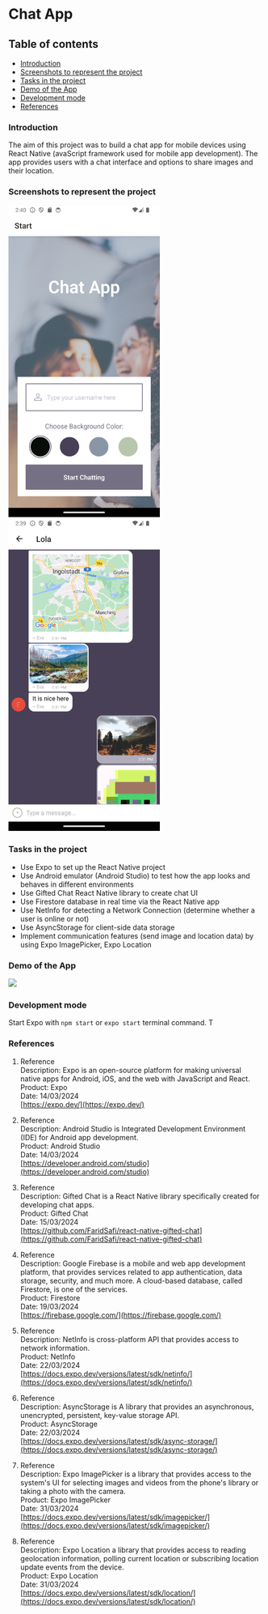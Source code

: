 # Chat App

## Table of contents

- [Introduction](#introduction)
- [Screenshots to represent the project](#screenshots-to-represent-the-project)
- [Tasks in the project](#tasks-in-the-project)
- [Demo of the App](#demo-of-the-app)
- [Development mode](#development-mode)
- [References](#references)

### Introduction

The aim of this project was to build a chat app for mobile devices using React Native (avaScript framework used for mobile app development). The app provides users with a chat interface and options to share images and their
location.

### Screenshots to represent the project

<img src="https://github.com/SeresBeata/achievement-6/blob/master/img/Screenshot_1711975215.png?raw=true" width="300" />
<img src="https://github.com/SeresBeata/achievement-6/blob/master/img/Screenshot_1711975194.png?raw=true" width="300" />

### Tasks in the project

- Use Expo to set up the React Native project
- Use Android emulator (Android Studio) to test how the app looks and behaves in different environments
- Use Gifted Chat React Native library to create chat UI
- Use Firestore database in real time via the React Native app
- Use NetInfo for detecting a Network Connection (determine whether a user is online or not)
- Use AsyncStorage for client-side data storage
- Implement communication features (send image and location data) by using Expo ImagePicker, Expo Location

### Demo of the App

<img src="https://github.com/SeresBeata/achievement-6/blob/master/img/chatapp.gif?raw=true" width="300" />

### Development mode

Start Expo with `npm start` or `expo start` terminal command. T

### References

1.  Reference  
    Description: Expo is an open-source platform for making universal native apps for Android, iOS, and the web with JavaScript and React.  
    Product: Expo  
    Date: 14/03/2024  
    [https://expo.dev/](https://expo.dev/)

2.  Reference  
    Description: Android Studio is Integrated Development Environment (IDE) for Android app development.  
    Product: Android Studio  
    Date: 14/03/2024  
    [https://developer.android.com/studio](https://developer.android.com/studio)

3.  Reference  
    Description: Gifted Chat is a React Native library specifically created for developing chat apps.  
    Product: Gifted Chat  
    Date: 15/03/2024  
    [https://github.com/FaridSafi/react-native-gifted-chat](https://github.com/FaridSafi/react-native-gifted-chat)

4.  Reference  
    Description: Google Firebase is a mobile and web app development platform, that provides services related to app authentication, data storage, security, and much more. A cloud-based database, called Firestore, is one of the services.  
    Product: Firestore  
    Date: 19/03/2024  
    [https://firebase.google.com/](https://firebase.google.com/)

5.  Reference  
    Description: NetInfo is cross-platform API that provides access to network information.  
    Product: NetInfo  
    Date: 22/03/2024  
    [https://docs.expo.dev/versions/latest/sdk/netinfo/](https://docs.expo.dev/versions/latest/sdk/netinfo/)

6.  Reference  
    Description: AsyncStorage is A library that provides an asynchronous, unencrypted, persistent, key-value storage API.  
    Product: AsyncStorage  
    Date: 22/03/2024  
    [https://docs.expo.dev/versions/latest/sdk/async-storage/](https://docs.expo.dev/versions/latest/sdk/async-storage/)

7.  Reference  
    Description: Expo ImagePicker is a library that provides access to the system's UI for selecting images and videos from the phone's library or taking a photo with the camera.  
    Product: Expo ImagePicker  
    Date: 31/03/2024  
    [https://docs.expo.dev/versions/latest/sdk/imagepicker/](https://docs.expo.dev/versions/latest/sdk/imagepicker/)

8.  Reference  
    Description: Expo Location a library that provides access to reading geolocation information, polling current location or subscribing location update events from the device.  
    Product: Expo Location  
    Date: 31/03/2024  
    [https://docs.expo.dev/versions/latest/sdk/location/](https://docs.expo.dev/versions/latest/sdk/location/)
